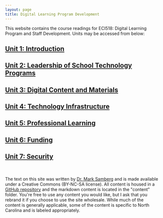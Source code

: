 ```yaml
---
layout: page
title: Digital Learning Program Development
---
```


This website contains the course readings for ECI518: Digital Learning Program and Staff Development. Units may be accessed from below:

## [Unit 1: Introduction](content/intro/1_intro.html)
## [Unit 2: Leadership of School Technology Programs](content/leadership/1_intro.html)
## [Unit 3: Digital Content and Materials](content/content/1_intro.html)
## [Unit 4: Technology Infrastructure](content/devices/1_intro.html)
## [Unit 5: Professional Learning](content/pl/1_intro.html)
## [Unit 6: Funding](content/funding/1_intro.html)
## [Unit 7: Security](content/cybersecurity/1_intro.html)

<br/><br/>
The text on this site was written by [Dr. Mark Samberg](http://go.ncsu.edu/mark) and is made available under a Creative Commons (BY-NC-SA license). All content is housed in a [GitHub repository](https://github.com/mjsamberg/digital-learning-program-development) and the markdown content is located in the "content" folder. You're free to use any content you would like, but I ask that you rebrand it if you choose to use the site wholesale. While much of the content is generally applicable, some of the content is specific to North Carolina and is labeled appropriately.